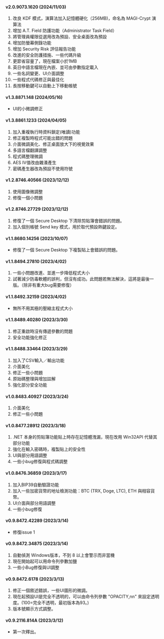 #### v2.0.9073.1620 (2024/11/03)

1. 改良 KDF 模式，演算法加入記憶體硬化（256MB)，命名為 MAGI-Crypt 演算法
2. 增加 A.T. Field 防護功能（Administrator Task Field）
3. 將管理員權限從選用改為預設、安全桌面改為預設
4. 增加防螢幕側錄功能
5. 增加 Security Risk 評估報告功能
6. 改進的安全防護措施、一些代碼升級
7. 更節省容量了，現在檔案小於1MB
8. 英日中語言檔現在內嵌、並可由參數指定載入
9. 一些名詞變更、UI介面調整
10. 一些程式代碼修正與最佳化
11. 長按移動鍵可以自動上下移動帳號

#### v1.3.8871.148 (2024/05/16)

* UI的小微調修正

#### v1.3.8861.1233 (2024/04/05)

1. 加入重複執行時資料鎖定(唯讀)功能
2. 修正複製時程式可能出錯的問題
3. 介面微調美化、修正桌面放大下的視覺效果
4. 多語言檔翻譯調整
5. 程式碼整理微調
6. AES IV值改由雜湊產生
7. 密碼產生器改為預設不使用符號

#### v1.2.8746.40566 (2023/12/12)

1.  使用圖像微調整
2.  修復一個小問題 

#### v1.2.8746.27729 (2023/12/12)

1.  修復了一個 Secure Desktop 下清除剪貼簿會錯誤的問題。
2.  加入個別帳號 Send key 模式，用於取代預設熱鍵設定。
 
#### v1.1.8680.14256 (2023/10/07)

*   修復了一個 Secure Desktop 下複製貼上會錯誤的問題。

#### v1.1.8494.27810 (2023/4/02)

1.   一些小問題改進、並進一步降低程式大小
2.  試著減少防毒軟體的誤判，但沒有成功。此問題若無法解決，這將是最後一版。（除非有重大bug需要修復）

#### v1.1.8492.32159 (2023/4/02)

*   無所不用其極的壓縮主程式大小

#### v1.1.8489.40280 (2023/3/30)

1.  修正重啟時沒有傳遞參數的問題
2.  安全功能強化修正

#### v1.1.8488.33464 (2023/3/29)

1.  加入了CSV輸入／輸出功能
2.  介面美化
3.  修正一些小問題
4.  原始碼整理與增加註解
5.  強化部分安全功能

#### v1.0.8483.40927 (2023/3/24)

1.  介面美化
2.  修正一些小問題

#### v1.0.8477.28912 (2023/3/18)

1.  .NET 本身的剪貼簿功能貼上時存在記憶體洩漏，現在改用 Win32API 代替其部分功能
2.  強化在輸入密碼時，複製貼上的安全性
3.  UI與部分用語調整
4.  一些小bug修復與程式碼調整

#### v1.0.8476.36859 (2023/3/17)

1.  加入BIP39自動驗證功能
2.  加入一些加密貨幣的地址檢測功能：BTC (TRX, Doge, LTC), ETH 與相容貨幣。
3.  UI介面與部分用語調整
4.  一些小bug修復

#### v0.9.8472.42289 (2023/3/14)

*   修復issue 1

#### v0.9.8472.34875 (2023/3/14)

1.  自動偵測 Windows版本，不到 8 以上會警示而非當機
2.  現在開始起可以用命令列參數加鹽
3.  一些小Bug修復與UI調整

#### v0.9.8472.6178 (2023/3/13)

1.  修正一個敘述錯誤，一些UI圖形的微調。
2.  現在起預設UI是完全不透明的，可以由命令列參數 "OPACITY,nn" 來設定透明度。(100=完全不透明，最初版本為93。)
3.  版本號顯示方式調整。

#### v0.9.2116.814A (2023/3/12)

*   第一次釋出。